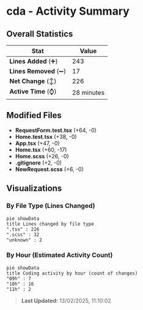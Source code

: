 # cda - Activity Summary 

## Overall Statistics

| Stat                   | Value                                                             |
| ---------------------- | ----------------------------------------------------------------- |
| **Lines Added** (➕)   | 243                                          |
| **Lines Removed** (➖) | 17                                        |
| **Net Change** (↕)    | 226                |
| **Active Time** (⌚)   | 28 minutes |


## Modified Files
- **RequestForm.test.tsx** (+64, -0)
- **Home.test.tsx** (+38, -0)
- **App.tsx** (+47, -0)
- **Home.tsx** (+60, -17)
- **Home.scss** (+26, -0)
- **.gitignore** (+2, -0)
- **NewRequest.scss** (+6, -0)

## Visualizations

### By File Type (Lines Changed)

```mermaid
pie showData
title Lines changed by file type
".tsx" : 226
".scss" : 32
"unknown" : 2
```

### By Hour (Estimated Activity Count)

```mermaid
pie showData
title Coding activity by hour (count of changes)
"09h" : 7
"10h" : 16
"11h" : 2
```


> **Last Updated:** 13/02/2025, 11:10:02
